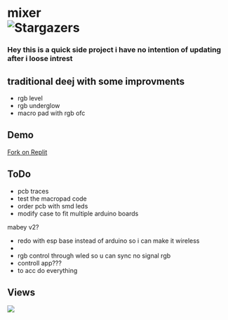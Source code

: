 # mixer  <br />  <img alt="Stargazers" src="https://img.shields.io/github/stars/i-is-evil-duck/mixer?style=for-the-badge&logo=starship&color=C9CBFF&logoColor=D9E0EE&labelColor=302D41">

### Hey this is a quick side project i have no intention of updating after i loose intrest
## traditional deej with some improvments
+ rgb level
+ rgb underglow
+ macro pad with rgb ofc

  
## Demo
[Fork on Replit](https://replit.com/@1310554/VIEWXDF)

## ToDo
+ pcb traces
+ test the macropad code
+ order pcb with smd leds
+ modify case to fit multiple arduino boards


mabey v2?
+ redo with esp base instead of arduino so i can make it wireless
+ 
+ rgb control through wled so u can sync no signal rgb
+ controll app???
+ to acc do everything

## Views

<img src="https://count.getloli.com/get/@View.XDF?theme=rule34" />
